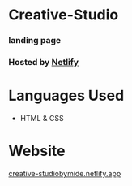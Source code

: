 # Creative-Studio

### landing page
### Hosted by [Netlify](app.netlify.app)

# Languages Used
- HTML & CSS

# Website
[creative-studiobymide.netlify.app](https://creative-studiobymide.netlify.app/)

